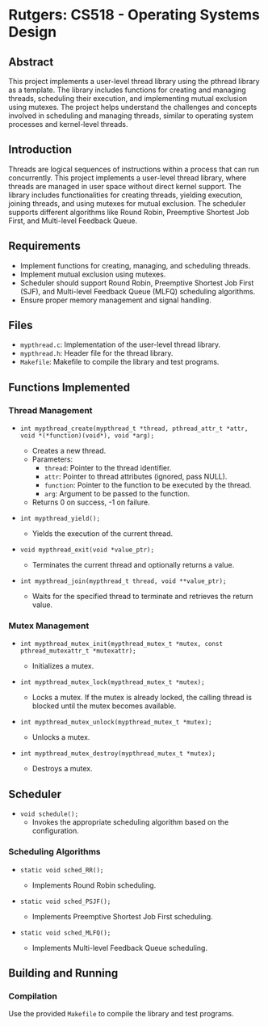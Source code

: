 # Rutgers: CS518 - Operating Systems Design

## Abstract

This project implements a user-level thread library using the pthread library as a template. The library includes functions for creating and managing threads, scheduling their execution, and implementing mutual exclusion using mutexes. The project helps understand the challenges and concepts involved in scheduling and managing threads, similar to operating system processes and kernel-level threads.

## Introduction

Threads are logical sequences of instructions within a process that can run concurrently. This project implements a user-level thread library, where threads are managed in user space without direct kernel support. The library includes functionalities for creating threads, yielding execution, joining threads, and using mutexes for mutual exclusion. The scheduler supports different algorithms like Round Robin, Preemptive Shortest Job First, and Multi-level Feedback Queue.

## Requirements

- Implement functions for creating, managing, and scheduling threads.
- Implement mutual exclusion using mutexes.
- Scheduler should support Round Robin, Preemptive Shortest Job First (SJF), and Multi-level Feedback Queue (MLFQ) scheduling algorithms.
- Ensure proper memory management and signal handling.

## Files

- `mypthread.c`: Implementation of the user-level thread library.
- `mypthread.h`: Header file for the thread library.
- `Makefile`: Makefile to compile the library and test programs.

## Functions Implemented

### Thread Management

- `int mypthread_create(mypthread_t *thread, pthread_attr_t *attr, void *(*function)(void*), void *arg);`
  - Creates a new thread.
  - Parameters:
    - `thread`: Pointer to the thread identifier.
    - `attr`: Pointer to thread attributes (ignored, pass NULL).
    - `function`: Pointer to the function to be executed by the thread.
    - `arg`: Argument to be passed to the function.
  - Returns 0 on success, -1 on failure.

- `int mypthread_yield();`
  - Yields the execution of the current thread.

- `void mypthread_exit(void *value_ptr);`
  - Terminates the current thread and optionally returns a value.

- `int mypthread_join(mypthread_t thread, void **value_ptr);`
  - Waits for the specified thread to terminate and retrieves the return value.

### Mutex Management

- `int mypthread_mutex_init(mypthread_mutex_t *mutex, const pthread_mutexattr_t *mutexattr);`
  - Initializes a mutex.

- `int mypthread_mutex_lock(mypthread_mutex_t *mutex);`
  - Locks a mutex. If the mutex is already locked, the calling thread is blocked until the mutex becomes available.

- `int mypthread_mutex_unlock(mypthread_mutex_t *mutex);`
  - Unlocks a mutex.

- `int mypthread_mutex_destroy(mypthread_mutex_t *mutex);`
  - Destroys a mutex.

## Scheduler

- `void schedule();`
  - Invokes the appropriate scheduling algorithm based on the configuration.

### Scheduling Algorithms

- `static void sched_RR();`
  - Implements Round Robin scheduling.

- `static void sched_PSJF();`
  - Implements Preemptive Shortest Job First scheduling.

- `static void sched_MLFQ();`
  - Implements Multi-level Feedback Queue scheduling.

## Building and Running

### Compilation

Use the provided `Makefile` to compile the library and test programs.
